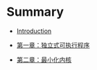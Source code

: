 # Summary

* [Introduction](README.md)

* [第一章：独立式可执行程序](chapter1/content.md)
* [第二章：最小化内核](chapter2/content.md)

